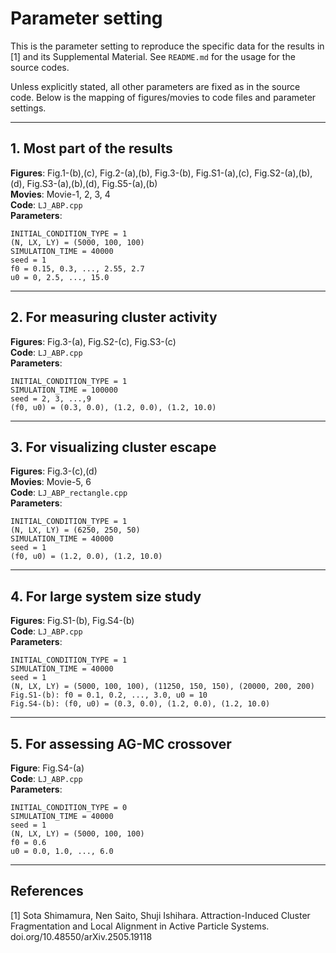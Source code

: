 # Parameter setting

This is the parameter setting to reproduce the specific data for the results in [1] and its Supplemental Material. See `README.md` for the usage for the source codes.  

Unless explicitly stated, all other parameters are fixed as in the source code. Below is the mapping of figures/movies to code files and parameter settings.

---

## 1. Most part of the results  
**Figures**: Fig.1-(b),(c), Fig.2-(a),(b), Fig.3-(b), Fig.S1-(a),(c), Fig.S2-(a),(b),(d), Fig.S3-(a),(b),(d), Fig.S5-(a),(b)  
**Movies**: Movie-1, 2, 3, 4  
**Code**: `LJ_ABP.cpp`  
**Parameters**:
```
INITIAL_CONDITION_TYPE = 1
(N, LX, LY) = (5000, 100, 100)
SIMULATION_TIME = 40000
seed = 1
f0 = 0.15, 0.3, ..., 2.55, 2.7
u0 = 0, 2.5, ..., 15.0
```

---

## 2. For measuring cluster activity  
**Figures**: Fig.3-(a), Fig.S2-(c), Fig.S3-(c)  
**Code**: `LJ_ABP.cpp`  
**Parameters**:
```
INITIAL_CONDITION_TYPE = 1
SIMULATION_TIME = 100000
seed = 2, 3, ...,9
(f0, u0) = (0.3, 0.0), (1.2, 0.0), (1.2, 10.0)
```

---

## 3. For visualizing cluster escape  
**Figures**: Fig.3-(c),(d)  
**Movies**: Movie-5, 6  
**Code**: `LJ_ABP_rectangle.cpp`  
**Parameters**:
```
INITIAL_CONDITION_TYPE = 1
(N, LX, LY) = (6250, 250, 50)
SIMULATION_TIME = 40000
seed = 1
(f0, u0) = (1.2, 0.0), (1.2, 10.0)
```

---

## 4. For large system size study  
**Figures**: Fig.S1-(b), Fig.S4-(b)  
**Code**: `LJ_ABP.cpp`  
**Parameters**:
```
INITIAL_CONDITION_TYPE = 1
SIMULATION_TIME = 40000
seed = 1
(N, LX, LY) = (5000, 100, 100), (11250, 150, 150), (20000, 200, 200)
Fig.S1-(b): f0 = 0.1, 0.2, ..., 3.0, u0 = 10
Fig.S4-(b): (f0, u0) = (0.3, 0.0), (1.2, 0.0), (1.2, 10.0)
```

---

## 5. For assessing AG-MC crossover  
**Figure**: Fig.S4-(a)  
**Code**: `LJ_ABP.cpp`  
**Parameters**:
```
INITIAL_CONDITION_TYPE = 0
SIMULATION_TIME = 40000
seed = 1
(N, LX, LY) = (5000, 100, 100)
f0 = 0.6
u0 = 0.0, 1.0, ..., 6.0
```

---

## References
 [1] Sota Shimamura, Nen Saito, Shuji Ishihara. Attraction-Induced Cluster Fragmentation and Local Alignment in Active Particle Systems. doi.org/10.48550/arXiv.2505.19118



```python

```
